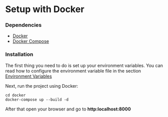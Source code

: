 # Setup with Docker

### Dependencies

* [Docker](https://docs.docker.com/engine/installation/)
* [Docker Compose](https://docs.docker.com/compose/install/)

### Installation

The first thing you need to do is set up your environment variables.
You can read how to configure the environment variable file in the section [Environment Variables](#enviroment)

Next, run the project using Docker:

    cd docker
    docker-compose up --build -d
    
After that open your browser and go to **http:localhost:8000**